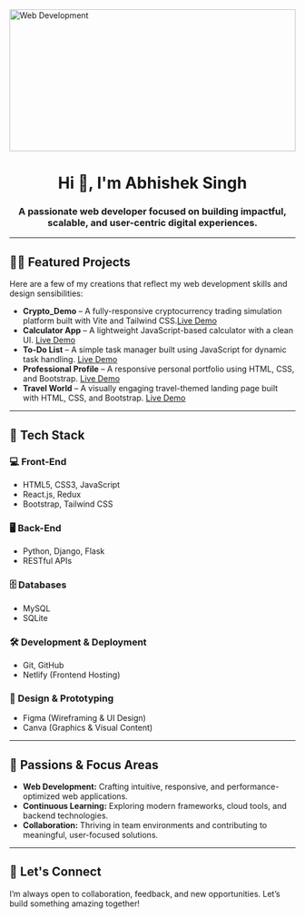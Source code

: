<img src="https://b1463816.smushcdn.com/1463816/wp-content/uploads/2015/04/banner-web-development.png?lossy=2&strip=1&webp=1" alt="Web Development" width="100%" height="250px"/>

<h1 align="center">Hi 👋, I'm Abhishek Singh</h1>
<h3 align="center">A passionate web developer focused on building impactful, scalable, and user-centric digital experiences.</h3>

---

## 👨‍💻 Featured Projects

Here are a few of my creations that reflect my web development skills and design sensibilities:

- **Crypto_Demo** – A fully-responsive cryptocurrency trading simulation platform built with Vite and Tailwind CSS.[Live Demo](https://abhishek-cryptodemo.netlify.app/) 
- **Calculator App** – A lightweight JavaScript-based calculator with a clean UI. [Live Demo](https://abhisheksingh-77.github.io/Calculator-App/)  
- **To-Do List** – A simple task manager built using JavaScript for dynamic task handling. [Live Demo](https://abhisheksingh-77.github.io/TO-DO-List/)  
- **Professional Profile** – A responsive personal portfolio using HTML, CSS, and Bootstrap. [Live Demo](https://abhisheksingh-77.github.io/Professional-Profile/)  
- **Travel World** – A visually engaging travel-themed landing page built with HTML, CSS, and Bootstrap. [Live Demo](https://abhisheksingh-77.github.io/Travel-World/)

---

## 🧰 Tech Stack

### 💻 Front-End
- HTML5, CSS3, JavaScript  
- React.js, Redux  
- Bootstrap, Tailwind CSS

### 🖥️ Back-End
- Python, Django, Flask  
- RESTful APIs

### 🗄️ Databases
- MySQL
- SQLite

### 🛠️ Development & Deployment
- Git, GitHub  
- Netlify (Frontend Hosting)

### 🎨 Design & Prototyping
- Figma (Wireframing & UI Design)  
- Canva (Graphics & Visual Content)

---

## 🎯 Passions & Focus Areas

- **Web Development:** Crafting intuitive, responsive, and performance-optimized web applications.  
- **Continuous Learning:** Exploring modern frameworks, cloud tools, and backend technologies. 
- **Collaboration:** Thriving in team environments and contributing to meaningful, user-focused solutions.

---

## 🤝 Let's Connect

I’m always open to collaboration, feedback, and new opportunities. Let’s build something amazing together!
